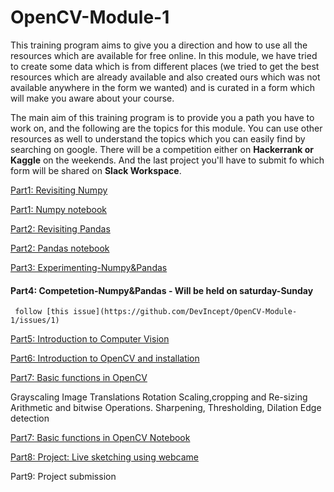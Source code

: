 # OpenCV-Module-1

This training program aims to give you a direction and how to use all the resources which are available for free online. In this module, we have tried to create some data which is from different places (we tried to get the best resources which are already available and also created ours which was not available anywhere in the form we wanted) and is curated in a form which will make you aware about your course.

The main aim of this training program is to provide you a path you have to work on, and the following are the topics for this module. You can use other resources as well to understand the topics which you can easily find by searching on google. There will be a competition either on **Hackerrank or Kaggle** on the weekends. And the last project you'll have to submit fo which form will be shared on **Slack Workspace**.

[Part1: Revisiting Numpy](Part1.md)

[Part1: Numpy notebook](Part1.ipynb)

[Part2: Revisiting Pandas](part2.md)

[Part2: Pandas notebook](part2.ipynb)

[Part3: Experimenting-Numpy&Pandas](Part%20-%203)

#### Part4: Competetion-Numpy&Pandas - Will be held on saturday-Sunday
     follow [this issue](https://github.com/DevIncept/OpenCV-Module-1/issues/1)

[Part5: Introduction to Computer Vision](part5.md)

[Part6: Introduction to OpenCV and installation](part6.md)

[Part7: Basic functions in OpenCV](part7.md)

Grayscaling
Image Translations
Rotation
Scaling,cropping and Re-sizing
Arithmetic and bitwise Operations.
Sharpening, Thresholding, Dilation
Edge detection

[Part7: Basic functions in OpenCV Notebook](part7.ipynb)

[Part8: Project: Live sketching using webcame](part8.md)

Part9: Project submission
